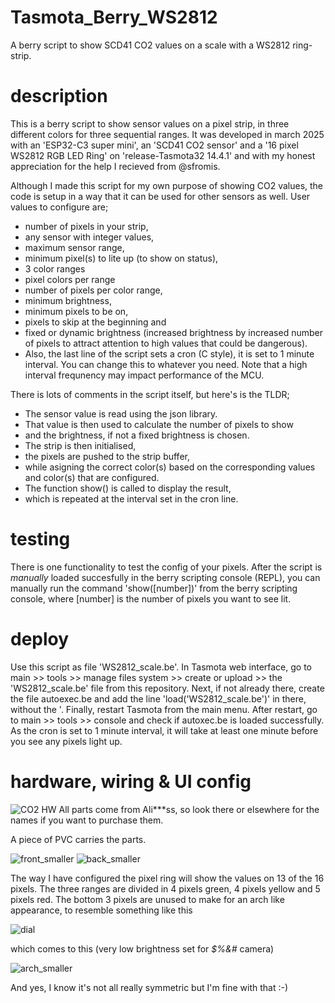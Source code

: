 # Tasmota_Berry_WS2812
A berry script to show SCD41 CO2 values on a scale with a WS2812 ring-strip.

# description
This is a berry script to show sensor values on a pixel strip, in three different colors for three sequential ranges. It was developed in march 2025 with an 'ESP32-C3 super mini', an 'SCD41 CO2 sensor' and a '16 pixel WS2812 RGB LED Ring' on 'release-Tasmota32 14.4.1' and with my honest appreciation for the help I recieved from @sfromis.

Although I made this script for my own purpose of showing CO2 values, the code is setup in a way that it can be used for other sensors as well. User values to configure are;
* number of pixels in your strip,
* any sensor with integer values,
* maximum sensor range,
* minimum pixel(s) to lite up (to show on status),
* 3 color ranges
* pixel colors per range
* number of pixels per color range,
* minimum brightness,
* minimum pixels to be on,
* pixels to skip at the beginning and
* fixed or dynamic brightness (increased brightness by increased number of pixels to attract attention to high values that could be dangerous).
* Also, the last line of the script sets a cron (C style), it is set to 1 minute interval. You can change this to whatever you need. Note that a high interval frequnency may impact performance of the MCU.

There is lots of comments in the script itself, but here's is the TLDR;
* The sensor value is read using the json library.
* That value is then used to calculate the number of pixels to show
* and the brightness, if not a fixed brightness is chosen.
* The strip is then initialised,
* the pixels are pushed to the strip buffer,
* while asigning the correct color(s) based on the corresponding values and color(s) that are configured.
* The function show() is called to display the result,
* which is repeated at the interval set in the cron line.

# testing
There is one functionality to test the config of your pixels. After the script is *manually* loaded succesfully in the berry scripting console (REPL), you can manually run the command 'show([number])' from the berry scripting console, where [number] is the number of pixels you want to see lit.

# deploy
Use this script as file 'WS2812_scale.be'. In Tasmota web interface, go to main >> tools >> manage files system >> create or upload >> the 'WS2812_scale.be' file from this repository. Next, if not already there, create the file autoexec.be and add the line 'load('WS2812_scale.be')' in there, without the '. Finally, restart Tasmota from the main menu. After restart, go to main >> tools >> console and check if autoxec.be is loaded successfully. As the cron is set to 1 minute interval, it will take at least one minute before you see any pixels light up.

# hardware, wiring & UI config
![CO2 HW](https://github.com/user-attachments/assets/389de6d0-f899-42b8-9761-a223aa8f860a)
All parts come from Ali***ss, so look there or elsewhere for the names if you want to purchase them.

A piece of PVC carries the parts.

![front_smaller](https://github.com/user-attachments/assets/a63080fa-fd56-4773-ac3e-f7aece65f87e)
![back_smaller](https://github.com/user-attachments/assets/20205be8-7ac2-4d15-9790-9687afd44001)

The way I have configured the pixel ring will show the values on 13 of the 16 pixels. The three ranges are divided in 4 pixels green, 4 pixels yellow and 5 pixels red. The bottom 3 pixels are unused to make for an arch like appearance, to resemble something like this

![dial](https://github.com/user-attachments/assets/3ae5f58e-c3ab-448a-8f98-8d0d4b89ea78)

which comes to this (very low brightness set for *$%&#* camera)

![arch_smaller](https://github.com/user-attachments/assets/57104d53-ef5a-4bc0-a8e7-451aab683f03)

And yes, I know it's not all really symmetric but I'm fine with that :-)
